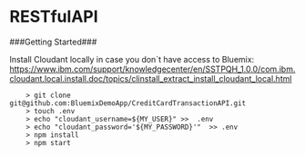 # RESTfulAPI

###Getting Started###

Install Cloudant locally in case you don`t have access to Bluemix:
https://www.ibm.com/support/knowledgecenter/en/SSTPQH_1.0.0/com.ibm.cloudant.local.install.doc/topics/clinstall_extract_install_cloudant_local.html

```
	> git clone git@github.com:BluemixDemoApp/CreditCardTransactionAPI.git
	> touch .env
    > echo "cloudant_username=${MY_USER}" >>  .env     
    > echo "cloudant_password='${MY_PASSWORD}'"  >> .env   
	> npm install
	> npm start
```
